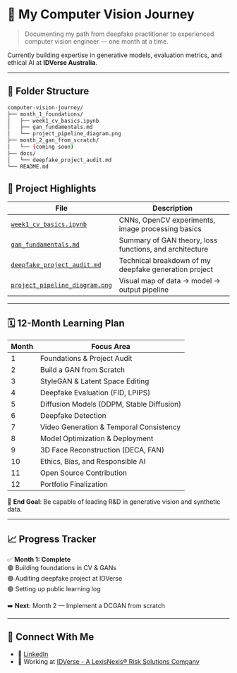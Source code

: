 # 🚀 My Computer Vision Journey

> Documenting my path from deepfake practitioner to experienced computer vision engineer — one month at a time.

Currently building expertise in generative models, evaluation metrics, and ethical AI at **IDVerse Australia**.

---

## 📂 Folder Structure

```bash
computer-vision-journey/
├── month_1_foundations/
│   ├── week1_cv_basics.ipynb
│   ├── gan_fundamentals.md
│   └── project_pipeline_diagram.png
├── month_2_gan_from_scratch/
│   └── (coming soon)
├── docs/
│   └── deepfake_project_audit.md
└── README.md
```

## 📂 Project Highlights

| File | Description |
|------|-------------|
| [`week1_cv_basics.ipynb`](./month_1_foundations/week1_cv_basics.ipynb) | CNNs, OpenCV experiments, image processing basics |
| [`gan_fundamentals.md`](./month_1_foundations/gan_fundamentals.md) | Summary of GAN theory, loss functions, and architecture |
| [`deepfake_project_audit.md`](./docs/deepfake_project_audit.md) | Technical breakdown of my deepfake generation project |
| [`project_pipeline_diagram.png`](./month_1_foundations/project_pipeline_diagram.png) | Visual map of data → model → output pipeline |

---

## 🗓️ 12-Month Learning Plan

| Month | Focus Area |
|------|------------|
| 1 | Foundations & Project Audit |
| 2 | Build a GAN from Scratch |
| 3 | StyleGAN & Latent Space Editing |
| 4 | Deepfake Evaluation (FID, LPIPS) |
| 5 | Diffusion Models (DDPM, Stable Diffusion) |
| 6 | Deepfake Detection |
| 7 | Video Generation & Temporal Consistency |
| 8 | Model Optimization & Deployment |
| 9 | 3D Face Reconstruction (DECA, FAN) |
| 10 | Ethics, Bias, and Responsible AI |
| 11 | Open Source Contribution |
| 12 | Portfolio Finalization |

🎯 **End Goal**: Be capable of leading R&D in generative vision and synthetic data.

---

## 📈 Progress Tracker

✅ **Month 1: Complete**  
🟢 Building foundations in CV & GANs  
🟢 Auditing deepfake project at IDVerse  
🟢 Setting up public learning log

➡️ **Next**: Month 2 — Implement a DCGAN from scratch

---

## 🔗 Connect With Me

- 💼 [LinkedIn](https://www.linkedin.com/in/shawn-cheng-a41647105/)
- 🏢 Working at [IDVerse - A LexisNexis® Risk Solutions Company](https://risk.lexisnexis.com/global/en/products/idverse)
